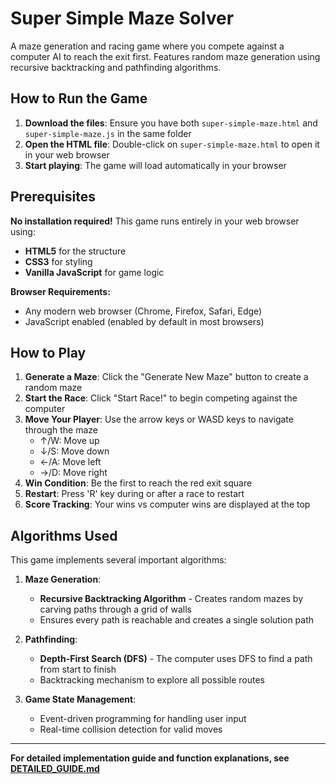 # Super Simple Maze Solver

A maze generation and racing game where you compete against a computer AI to reach the exit first. Features random maze generation using recursive backtracking and pathfinding algorithms.

## How to Run the Game

1. **Download the files**: Ensure you have both `super-simple-maze.html` and `super-simple-maze.js` in the same folder
2. **Open the HTML file**: Double-click on `super-simple-maze.html` to open it in your web browser
3. **Start playing**: The game will load automatically in your browser

## Prerequisites

**No installation required!** This game runs entirely in your web browser using:

- **HTML5** for the structure
- **CSS3** for styling
- **Vanilla JavaScript** for game logic

**Browser Requirements:**

- Any modern web browser (Chrome, Firefox, Safari, Edge)
- JavaScript enabled (enabled by default in most browsers)

## How to Play

1. **Generate a Maze**: Click the "Generate New Maze" button to create a random maze
2. **Start the Race**: Click "Start Race!" to begin competing against the computer
3. **Move Your Player**: Use the arrow keys or WASD keys to navigate through the maze
   - ↑/W: Move up
   - ↓/S: Move down
   - ←/A: Move left
   - →/D: Move right
4. **Win Condition**: Be the first to reach the red exit square
5. **Restart**: Press 'R' key during or after a race to restart
6. **Score Tracking**: Your wins vs computer wins are displayed at the top

## Algorithms Used

This game implements several important algorithms:

1. **Maze Generation**:

   - **Recursive Backtracking Algorithm** - Creates random mazes by carving paths through a grid of walls
   - Ensures every path is reachable and creates a single solution path

2. **Pathfinding**:

   - **Depth-First Search (DFS)** - The computer uses DFS to find a path from start to finish
   - Backtracking mechanism to explore all possible routes

3. **Game State Management**:
   - Event-driven programming for handling user input
   - Real-time collision detection for valid moves

---

**For detailed implementation guide and function explanations, see [DETAILED_GUIDE.md](DETAILED_GUIDE.md)**
